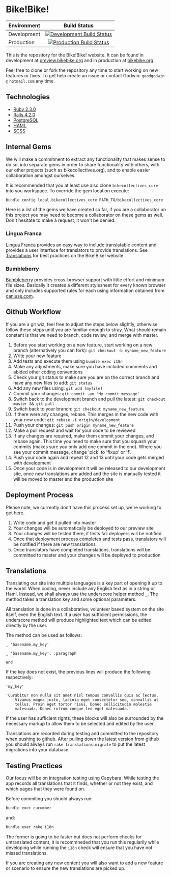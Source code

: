# Bike!Bike! #

| Environment | Build Status |
| ----------- |:------------:|
| Development | [![Development Build Status](https://travis-ci.org/bikebike/BikeBike.svg?branch=development)](https://travis-ci.org/bikebike/BikeBike) |
| Production  | [![Production Build Status](https://travis-ci.org/bikebike/BikeBike.svg?branch=master)](https://travis-ci.org/bikebike/BikeBike) |

This is the repository for the Bike!Bike! website. It can be found in development at [preview.bikebike.org](https://preview-en.bikebike.org/) and in production at [bikebike.org](https://bikebike.org/)

Feel free to clone or fork the repository any time to start working on new features or fixes. To get help create an issue or contact Godwin: `goodgodwin` `@` `hotmail.com` any time.

## Technologies ##

* [Ruby 2.3.0][1]
* [Rails 4.2.0][2]
* [PostgreSQL][3]
* [HAML][4]
* [SCSS][5]

[1]: http://www.ruby-lang.org/en/
[2]: http://rubyonrails.org/
[3]: http://www.postgresql.org/
[4]: http://haml.info/
[5]: http://sass-lang.com/


## Internal Gems ##
We will make a commitment to extract any functionality that makes sense to do so, into separate gems in order to share functionality with others, with our other projects (such as bikecollectives.org), and to enable easier collaboration amongst ourselves.

It is recommended that you at least use also clone `bikecollectives_core` into you workspace. To override the gem location execute:

```bash
bundle config local.bikecollectives_core PATH_TO/bikecollectives_core
```

Here is a list of the gems we have created so far, if you are a collaborator on this project you may need to become a collaborator on these gems as well. Don't hesitate to make a request, it won't be denied:

### Lingua Franca ###

[Lingua Franca](https://github.com/lingua-franca/lingua_franca) provides an easy way to include translatable content and provides a user interface for translators to provide translations. See [Translations](#translations) for best practices on the Bike!Bike! website.

### Bumbleberry ###
[Bumbleberry](https://github.com/bumbleberry/bumbleberry) provides cross-browser support with little effort and minimum file sizes. Basically it creates a different stylesheet for every known browser and only includes supported rules for each using information obtained from [caniuse.com](caniuse.com).


## Github Workflow ##
If you are a git wiz, feel free to adjust the steps below slightly, otherwise follow these steps until you are familiar enough to stray. What should remain constant is that we need to branch, code review, and merge with master.

1. Before you start working on a new feature, start working on a new branch (alternatively you can fork): `git checkout -b myname_new_feature`
1. Write your new feature
1. Add tests and execute them using `bundle exec i18n`
1. Make any adjustments, make sure you have included comments and abided other coding conventions
1. Check your git status to make sure you are on the correct branch and have any new files to add: `git status`
1. Add any new files using: `git add [myfile]`
1. Commit your changes: `git commit -am 'My commit message'`
1. Switch back to the development branch and pull the latest: `git checkout master && git pull`
1. Switch back to your branch: `git checkout myname_new_feature`
1. If there were any changes, rebase. This merges in the new code with your new code: `git rebase -i origin/development`
1. Push your changes: `git push origin myname_new_feature`
1. Make a pull request and wait for your code to be reviewed
1. If any changes are required, make them commit your changes, and rebase again. This time you need to make sure that you squash your commits (makes sure you only add one commit in the end). Where you see your commit message, change 'pick' to 'fixup' or 'f'.
1. Push your code again and repeat 12 and 13 until your code gets merged with development
1. Once your code is in development it will be released to our development site, once new translations are added and the site is manually tested it will be moved to master and the production site

## Deployment Process ##
Please note, we currently don't have this process set up, we're working to get here.

1. Write code and get it pulled into master
2. Your changes will be automatically be deployed to our preview site
3. Your changes will be tested there, if tests fail deployers will be notified
4. Once that deployment process completes and tests pass, translators will be notified if there are new translations
4. Once translators have completed translations, translations will be committed to master and your changes will be deployed to production


## Translations ##

Translating our site into multiple languages is a key part of opening it up to the world. When coding, never include any English text as in a string or Haml. Instead, we shall always use the underscore helper method `_`. The method takes a translation key and some optional parameters.

All translation is done in a collaborative, volunteer based system on the site itself, even the English text. If a user has sufficient permissions, the underscore method will produce highlighted text which can be edited directly by the user.

The method can be used as follows:

	_ 'basename.my_key'

	_ 'basename.my_key', :paragraph

	end

If the key does not exist, the previous lines will produce the following respectively:

	'my_key'
	
	'Curabitur non nulla sit amet nisl tempus convallis quis ac lectus.
		Vivamus magna justo, lacinia eget consectetur sed, convallis at
		tellus. Proin eget tortor risus. Donec sollicitudin molestie
		malesuada. Donec rutrum congue leo eget malesuada.'

If the user has sufficient rights, these blocks will also be surrounded by the necessary markup to allow them to be selected and edited by the user.

Translations are recorded during testing and committed to the repository when pushing to github. After pulling down the latest version from github you should always run `rake translations:migrate` to put the latest migrations into your database.

## Testing Practices ##

Our focus will be on integration testing using Capybara. While testing the app records all translations that it finds, whether or not they exist, and which pages that they were found on.

Before commiting you shuold always run:

```bash
bundle exec cucumber
```

and:

```bash
bundle exec rake i18n
```

The former is going to be faster but does not perform checks for untranslated content, it is recommneded that you run this regularily while developing while running the `i18n` check will ensure that you have not missed translations.

If you are creating any new content you will also want to add a new feature or scenario to ensure the new translations are picked up.
